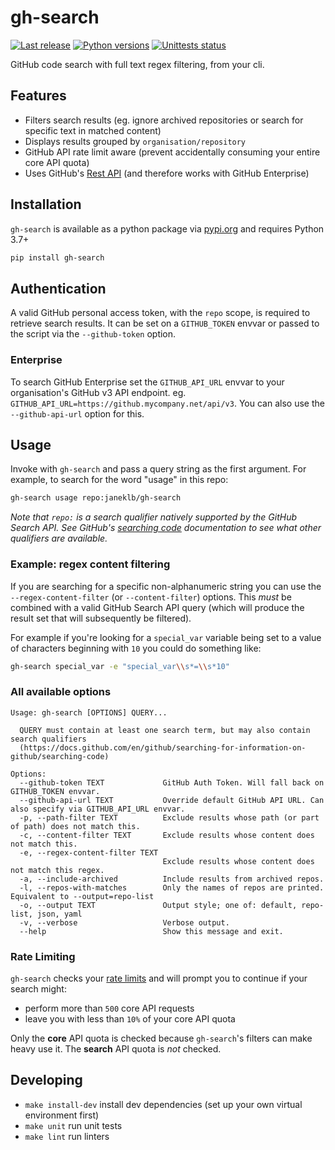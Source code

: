 # gh-search

[![Last release](https://img.shields.io/pypi/v/gh-search.svg)](https://pypi.python.org/pypi/gh-search)
[![Python versions](https://img.shields.io/pypi/pyversions/gh-search.svg)](https://pypi.python.org/pypi/gh-search)
[![Unittests status](https://github.com/janeklb/gh-search/actions/workflows/lint-and-test.yml/badge.svg?branch=main)](https://github.com/janeklb/gh-search/actions/workflows/lint-and-test.yml?query=branch%3Amain)

GitHub code search with full text regex filtering, from your cli.

## Features

* Filters search results (eg. ignore archived repositories or search for specific text in matched content)
* Displays results grouped by `organisation/repository`
* GitHub API rate limit aware (prevent accidentally consuming your entire core API quota)
* Uses GitHub's [Rest API] (and therefore works with GitHub Enterprise)

[Rest API]: https://docs.github.com/en/rest/reference/search#search-code

## Installation

`gh-search` is available as a python package via [pypi.org](https://pypi.org/project/gh-search/) and requires Python 3.7+

```bash
pip install gh-search
```

## Authentication

A valid GitHub personal access token, with the `repo` scope, is required to retrieve search results.
It can be set on a `GITHUB_TOKEN` envvar or passed to the script via the `--github-token` option.

### Enterprise

To search GitHub Enterprise set the `GITHUB_API_URL` envvar to your organisation's GitHub v3 API endpoint.
eg. `GITHUB_API_URL=https://github.mycompany.net/api/v3`. You can also use the `--github-api-url` option for this.


## Usage

Invoke with `gh-search` and pass a query string as the first argument. For example, to search for the word "usage" in this repo:
```bash
gh-search usage repo:janeklb/gh-search
```

_Note that `repo:` is a search qualifier natively supported by the GitHub Search API. See GitHub's [searching code] documentation to see what other qualifiers are available._

### Example: regex content filtering

If you are searching for a specific non-alphanumeric string you can use the `--regex-content-filter` (or `--content-filter`) options. This _must_
be combined with a valid GitHub Search API query (which will produce the result set that will subsequently be filtered).

For example if you're looking for a `special_var` variable being set to a value  of characters beginning with `10` you could do something like:

```bash
gh-search special_var -e "special_var\\s*=\\s*10"
```

### All available options

```text
Usage: gh-search [OPTIONS] QUERY...

  QUERY must contain at least one search term, but may also contain search qualifiers
  (https://docs.github.com/en/github/searching-for-information-on-github/searching-code)

Options:
  --github-token TEXT             GitHub Auth Token. Will fall back on GITHUB_TOKEN envvar.
  --github-api-url TEXT           Override default GitHub API URL. Can also specify via GITHUB_API_URL envvar.
  -p, --path-filter TEXT          Exclude results whose path (or part of path) does not match this.
  -c, --content-filter TEXT       Exclude results whose content does not match this.
  -e, --regex-content-filter TEXT
                                  Exclude results whose content does not match this regex.
  -a, --include-archived          Include results from archived repos.
  -l, --repos-with-matches        Only the names of repos are printed. Equivalent to --output=repo-list
  -o, --output TEXT               Output style; one of: default, repo-list, json, yaml
  -v, --verbose                   Verbose output.
  --help                          Show this message and exit.
```

### Rate Limiting

`gh-search` checks your [rate limits] and will prompt you to continue if your search might:

- perform more than `500` core API requests
- leave you with less than `10%` of your core API quota

Only the **core** API quota is checked because `gh-search`'s filters can make heavy use it. The **search** API quota is _not_ checked.

## Developing

- `make install-dev` install dev dependencies (set up your own virtual environment first)
- `make unit` run unit tests
- `make lint` run linters


[searching code]: https://docs.github.com/en/github/searching-for-information-on-github/searching-code
[rate limits]: https://docs.github.com/en/rest/reference/rate-limit
